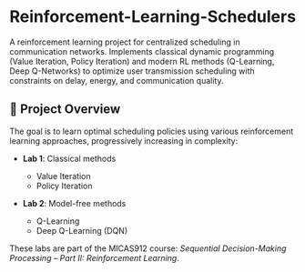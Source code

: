 # Reinforcement-Learning-Schedulers
A reinforcement learning project for centralized scheduling in communication networks. Implements classical dynamic programming (Value Iteration, Policy Iteration) and modern RL methods (Q-Learning, Deep Q-Networks) to optimize user transmission scheduling with constraints on delay, energy, and communication quality.

## 🧠 Project Overview

The goal is to learn optimal scheduling policies using various reinforcement learning approaches, progressively increasing in complexity:

- **Lab 1**: Classical methods
  - Value Iteration
  - Policy Iteration

- **Lab 2**: Model-free methods
  - Q-Learning
  - Deep Q-Learning (DQN)

These labs are part of the MICAS912 course: *Sequential Decision-Making Processing – Part II: Reinforcement Learning*.
